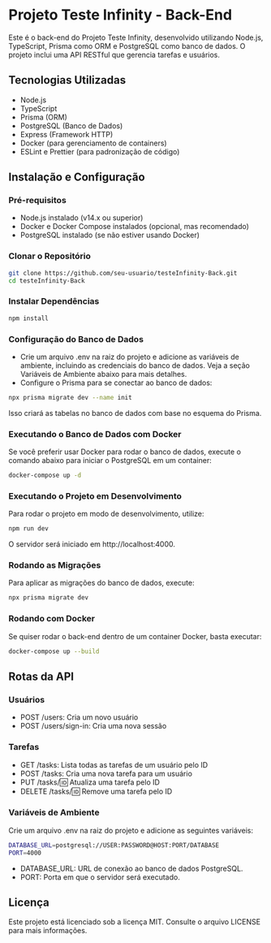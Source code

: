 # Projeto Teste Infinity - Back-End

Este é o back-end do Projeto Teste Infinity, desenvolvido utilizando Node.js, TypeScript, Prisma como ORM e PostgreSQL como banco de dados. O projeto inclui uma API RESTful que gerencia tarefas e usuários.

## Tecnologias Utilizadas

- Node.js
- TypeScript
- Prisma (ORM)
- PostgreSQL (Banco de Dados)
- Express (Framework HTTP)
- Docker (para gerenciamento de containers)
- ESLint e Prettier (para padronização de código)

## Instalação e Configuração

### Pré-requisitos

- Node.js instalado (v14.x ou superior)
- Docker e Docker Compose instalados (opcional, mas recomendado)
- PostgreSQL instalado (se não estiver usando Docker)

### Clonar o Repositório

```bash
git clone https://github.com/seu-usuario/testeInfinity-Back.git
cd testeInfinity-Back
```

### Instalar Dependências

```bash
npm install
```

### Configuração do Banco de Dados

- Crie um arquivo .env na raiz do projeto e adicione as variáveis de ambiente, incluindo as credenciais do banco de dados. Veja a seção Variáveis de Ambiente abaixo para mais detalhes.
- Configure o Prisma para se conectar ao banco de dados:

```bash
npx prisma migrate dev --name init
```

Isso criará as tabelas no banco de dados com base no esquema do Prisma.

### Executando o Banco de Dados com Docker

Se você preferir usar Docker para rodar o banco de dados, execute o comando abaixo para iniciar o PostgreSQL em um container:

```bash
docker-compose up -d
```

### Executando o Projeto em Desenvolvimento

Para rodar o projeto em modo de desenvolvimento, utilize:

```bash
npm run dev
```

O servidor será iniciado em http://localhost:4000.

### Rodando as Migrações

Para aplicar as migrações do banco de dados, execute:

```bash
npx prisma migrate dev
```

### Rodando com Docker

Se quiser rodar o back-end dentro de um container Docker, basta executar:

```bash
docker-compose up --build
```

## Rotas da API

### Usuários

- POST /users: Cria um novo usuário
- POST /users/sign-in: Cria uma nova sessão

### Tarefas

- GET /tasks: Lista todas as tarefas de um usuário pelo ID
- POST /tasks: Cria uma nova tarefa para um usuário
- PUT /tasks/:id: Atualiza uma tarefa pelo ID
- DELETE /tasks/:id: Remove uma tarefa pelo ID

### Variáveis de Ambiente

Crie um arquivo .env na raiz do projeto e adicione as seguintes variáveis:

```bash
DATABASE_URL=postgresql://USER:PASSWORD@HOST:PORT/DATABASE
PORT=4000
```

- DATABASE_URL: URL de conexão ao banco de dados PostgreSQL.
- PORT: Porta em que o servidor será executado.

## Licença

Este projeto está licenciado sob a licença MIT. Consulte o arquivo LICENSE para mais informações.
